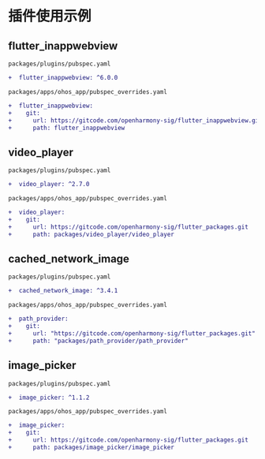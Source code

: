 # 插件使用示例

## flutter_inappwebview

`packages/plugins/pubspec.yaml`

```diff
+  flutter_inappwebview: ^6.0.0
```

`packages/apps/ohos_app/pubspec_overrides.yaml`

```diff
+  flutter_inappwebview:
+    git:
+      url: https://gitcode.com/openharmony-sig/flutter_inappwebview.git
+      path: flutter_inappwebview
```

## video_player

`packages/plugins/pubspec.yaml`

```diff
+  video_player: ^2.7.0
```

`packages/apps/ohos_app/pubspec_overrides.yaml`

```diff
+  video_player:
+    git:
+      url: https://gitcode.com/openharmony-sig/flutter_packages.git
+      path: packages/video_player/video_player
```
## cached_network_image

`packages/plugins/pubspec.yaml`

```diff
+  cached_network_image: ^3.4.1
```

`packages/apps/ohos_app/pubspec_overrides.yaml`

```diff
+  path_provider:
+    git:
+      url: "https://gitcode.com/openharmony-sig/flutter_packages.git"
+      path: "packages/path_provider/path_provider"
```

## image_picker

`packages/plugins/pubspec.yaml`

```diff
+  image_picker: ^1.1.2
```

`packages/apps/ohos_app/pubspec_overrides.yaml`

```diff
+  image_picker:
+    git:
+      url: https://gitcode.com/openharmony-sig/flutter_packages.git
+      path: packages/image_picker/image_picker
```